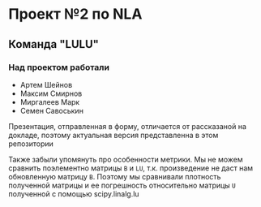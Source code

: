 # Проект №2 по NLA

## Команда "LULU"

### Над проектом работали

- Артем Шейнов
- Максим Смирнов
- Миргалеев Марк
- Семен Савоськин

Презентация, отправленная в форму, отличается от рассказаной на докладе, поэтому актуальная версия представленна в этом репозитории

Также забыли упомянуть про особенности метрики. Мы не можем сравнить поэлементно матрицы `B` и `LU`, т.к. произведение не даст нам обновленную матрицу `B`. Поэтому мы сравнивали плотность полученной матрицы и ее погрешность относительно матрицы `U` полученной с помощью scipy.linalg.lu

